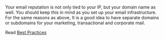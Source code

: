 Your email reputation is not only tied to your IP, but your domain name as well. You should keep this in mind as you set up your email infrastructure. For the same reasons as above, It is a good idea to have separate domains or subdomains for your marketing, transactional and corporate mail.

Read [Best Practices](https://documentation.mailgun.com/en/latest/best_practices.html)